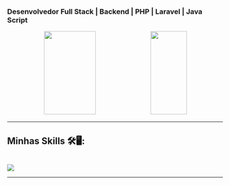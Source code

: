 ### Desenvolvedor Full Stack | Backend | PHP | Laravel | Java Script

 <div align="center">  

  <img width="49%" height="195px" src="https://github-readme-stats.vercel.app/api?username=mizaelcarlos&show_icons=true&count_private=true&title_color=80F7D4&icon_color=9d00ff&text_color=c9d1d9&bg_color=0d1117&border_color=fff0" /> 
  
  <img width="41%" height="195px" src="https://github-readme-stats.vercel.app/api/top-langs/?username=mizaelcarlos&layout=compact&title_color=80F7D4&text_color=fff&bg_color=0d1117&border_color=fff0" />
  
</div>

<hr>

## Minhas Skills 🛠️🖥️:

<div style="display: inline_block"><br>
   <img src="https://skillicons.dev/icons?i=vscode,php,laravel,html,css,js,jquery,bootstrap,git,github,bitbucket,gitlab,aws,python,mysql,postgresql&theme=dark" />
 </div>
<hr>
